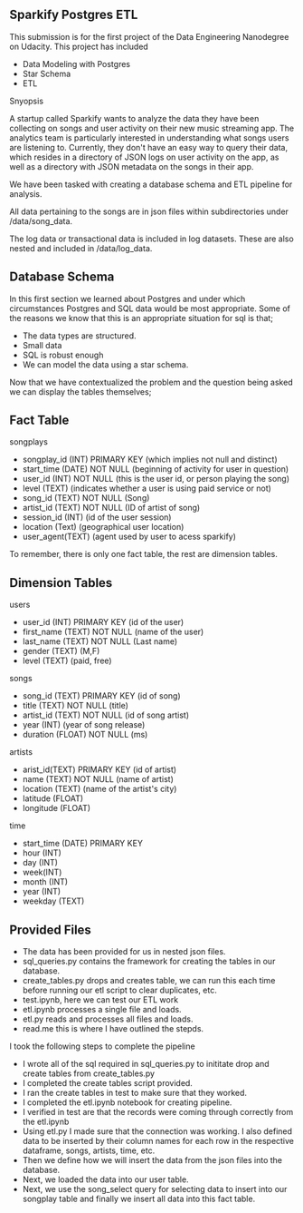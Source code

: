 
## Sparkify Postgres ETL

This submission is for the first project of the Data Engineering Nanodegree on Udacity. This project has included

* Data Modeling with Postgres
* Star Schema
* ETL

Snyopsis

A startup called Sparkify wants to analyze the data they have been collecting on songs and user activity on their new music streaming app. The analytics team is particularly interested in understanding what songs users are listening to. Currently, they don't have an easy way to query their data, which resides in a directory of JSON logs on user activity on the app, as well as a directory with JSON metadata on the songs in their app.

We have been tasked with creating a database schema and ETL pipeline for analysis.

All data pertaining to the songs are in json files within subdirectories under /data/song_data.

The log data or transactional data is included in log datasets. These are also nested and included in /data/log_data.

## Database Schema

In this first section we learned about Postgres and under which circumstances Postgres and SQL data would be most appropriate. Some of the reasons we know that this is an appropriate situation for sql is that;

* The data types are structured.
* Small data
* SQL is robust enough
* We can model the data using a star schema.

Now that we have contextualized the problem and the question being asked we can display the tables themselves;

## Fact Table

songplays
* songplay_id (INT) PRIMARY KEY (which implies not null and distinct)
* start_time (DATE) NOT NULL (beginning of activity for user in question)
* user_id (INT) NOT NULL (this is the user id, or person playing the song)
* level (TEXT) (indicates whether a user is using paid service or not)
* song_id (TEXT) NOT NULL (Song)
* artist_id (TEXT) NOT NULL (ID of artist of song)
* session_id (INT) (id of the user session)
* location (Text) (geographical user location)
* user_agent(TEXT) (agent used by user to acess sparkify)

To remember, there is only one fact table, the rest are dimension tables.

## Dimension Tables

users
* user_id (INT) PRIMARY KEY (id of the user)
* first_name (TEXT) NOT NULL (name of the user)
* last_name (TEXT) NOT NULL (Last name)
* gender (TEXT) (M,F)
* level (TEXT) (paid, free)

songs
* song_id (TEXT) PRIMARY KEY (id of song)
* title (TEXT) NOT NULL (title)
* artist_id (TEXT) NOT NULL (id of song artist)
* year (INT) (year of song release)
* duration (FLOAT) NOT NULL (ms)

artists
* arist_id(TEXT) PRIMARY KEY (id of artist)
* name (TEXT) NOT NULL (name of artist)
* location (TEXT) (name of the artist's city)
* latitude (FLOAT)
* longitude (FLOAT)

time
* start_time (DATE) PRIMARY KEY
* hour (INT)
* day (INT)
* week(INT)
* month (INT)
* year (INT)
* weekday (TEXT)

## Provided Files
* The data has been provided for us in nested json files.
* sql_queries.py contains the framework for creating the tables in our database.
* create_tables.py drops and creates table, we can run this each time before running our etl script to clear duplicates, etc.
* test.ipynb, here we can test our ETL work
* etl.ipynb processes a single file and loads.
* etl.py reads and processes all files and loads.
* read.me this is where I have outlined the stepds.

I took the following steps to complete the pipeline

* I wrote all of the sql required in sql_queries.py to inititate drop and create tables from create_tables.py
* I completed the create tables script provided.
* I ran the create tables in test to make sure that they worked.
* I completed the etl.ipynb notebook for creating pipeline.
* I verified in test are that the records were coming through correctly from the etl.ipynb
* Using etl.py I made sure that the connection was working. I also defined data to be inserted by their column names for each row in the respective dataframe, songs, artists, time, etc.
* Then we define how we will insert the data from the json files into the database.
* Next, we loaded the data into our user table.
* Next, we use the song_select query for selecting data to insert into our songplay table and finally we insert all data into this fact table.
